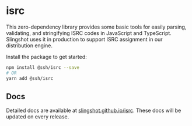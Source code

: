 # isrc

This zero-dependency library provides some basic tools for easily parsing, validating, and stringifying ISRC codes in JavaScript and TypeScript. Slingshot uses it in production to support ISRC assignment in our distribution engine.

Install the package to get started:
```bash
npm install @ssh/isrc --save
# OR
yarn add @ssh/isrc
```

## Docs
Detailed docs are available at [slingshot.github.io/isrc](https://slingshot.github.io/isrc). These docs will be updated on every release.
